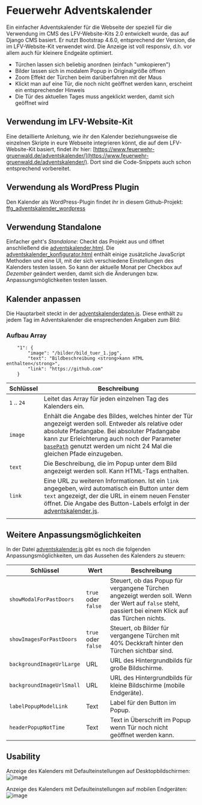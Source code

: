 # Feuerwehr Adventskalender
Ein einfacher Adventskalender für die Webseite der speziell für die Verwendung im CMS des LFV-Website-Kits 2.0 entwickelt wurde, das auf Django CMS basiert. Er nutzt Bootstrap 4.6.0, entsprechend der Version, die im LFV-Website-Kit verwendet wird. Die Anzeige ist voll responsiv, d.h. vor allem auch für kleinere Endgeäte optimiert.

* Türchen lassen sich beliebig anordnen (einfach "umkopieren")
* Bilder lassen sich in modalem Popup in Originalgröße öffnen
* Zoom Effekt der Türchen beim darüberfahren mit der Maus
* Klickt man auf eine Tür, die noch nicht geöffnet werden kann, erscheint ein entsprechender Hinweis
* Die Tür des aktuellen Tages muss angeklickt werden, damit sich geöffnet wird

## Verwendung im LFV-Website-Kit
Eine detaillierte Anleitung, wie ihr den Kalender beziehungsweise die einzelnen Skripte in eure Webseite integrieren könnt, die auf dem LFV-Website-Kit basiert, findet ihr hier: [https://www.feuerwehr-gruenwald.de/adventskalender/](https://www.feuerwehr-gruenwald.de/adventskalender/). Dort sind die Code-Snippets auch schon entsprechend vorbereitet.

## Verwendung als WordPress Plugin
Den Kalender als WordPress-Plugin findet ihr in diesem Github-Projekt: [ffg_adventskalender_wordpress](https://github.com/mario-fliegner/ffg_adventskalender_wordpress)

## Verwendung Standalone
Einfacher geht's *Standalone*: Checkt das Projekt aus und öffnet anschließend die [adventskalender.html](adventskalender.html). Die [adventskalender_konfigurator.html](adventskalender_konfigurator.html) enthält einige zusätzliche JavaScript Methoden und eine UI, mit der sich verschiedene Einstellungen des Kalenders testen lassen. So kann der aktuelle Monat per Checkbox auf *Dezember* geändert werden, damit sich die Änderungen bzw. Anpassungsmöglichkeiten testen lassen.

## Kalender anpassen
Die Hauptarbeit steckt in der [adventskalenderdaten.js](https://github.com/mario-fliegner/ffg_adventskalender/blob/dd7fb9f83bbc0e2430a739008c56705dc0cc3a34/js/adventskalenderdaten.js).
Diese enthält zu jedem Tag im Adventskalender die ensprechenden Angaben zum Bild:

### Aufbau Array
```
    "1": { 
        "image": "/bilder/bild_tuer_1.jpg", 
        "text": "Bildbeschreibung <strong>kann HTML enthalten</strong>", 
        "link": "https://github.com" 
    }
```

| Schlüssel  | Beschreibung  |
|---|---|
| `1` .. `24`  | Leitet das Array für jeden einzelnen Tag des Kalenders ein.  |
| `image`  | Enhält die Angabe des Bildes, welches hinter der Tür angezeigt werden soll. Entweder als relative oder absolute Pfadangabe. Bei absoluter Pfadangabe kann zur Erleichterung auch noch der Parameter [`basePath`](https://github.com/mario-fliegner/ffg_adventskalender/blob/dd7fb9f83bbc0e2430a739008c56705dc0cc3a34/js/adventskalender.js#L30) genutzt werden um nicht 24 Mal die gleichen Pfade einzugeben. |
| `text` | Die Beschreibung, die im Popup unter dem Bild angezeigt werden soll. Kann HTML-Tags enthalten.  |
| `link`  | Eine URL zu weiteren Informationen. Ist ein `link` angegeben, wird automatisch ein Button unter dem `text` angezeigt, der die URL in einem neuen Fenster öffnet. Die Angabe des Button-Labels erfolgt in der [adventskalender.js](https://github.com/mario-fliegner/ffg_adventskalender/blob/dd7fb9f83bbc0e2430a739008c56705dc0cc3a34/js/adventskalender.js#L14C11-L14C11). |
|   |   |   |

## Weitere Anpassungsmöglichkeiten
In der Datei [adventskalender.js](https://github.com/mario-fliegner/ffg_adventskalender/blob/dd7fb9f83bbc0e2430a739008c56705dc0cc3a34/js/adventskalender.js#L30) gibt es noch die folgenden Anpassungsmöglichkeiten, um das Aussehen des Kalenders zu steuern:

| Schlüssel  | Wert |Beschreibung  |
|---|---|---|
| `showModalForPastDoors` | `true` oder `false` | Steuert, ob das Popup für vergangene Türchen angezeigt werden soll. Wenn der Wert auf `false` steht, passiert bei einem Klick auf das Türchen nichts. |
| `showImagesForPastDoors`  | `true` oder `false` | Steuert, ob Bilder für vergangene Türchen mit 40% Deckkraft hinter den Türchen sichtbar sind. |
| `backgroundImageUrlLarge`  | URL | URL des Hintergrundbilds für große Bildschirme. |
| `backgroundImageUrlSmall` | URL | URL des Hintergrundbilds für kleine Bildschirme (mobile Endgeräte). |
| `labelPopupModelLink`  | Text | Label für den Button im Popup. |
| `headerPopupNotTime`  | Text | Text in Überschrift im Popup wenn Tür noch nicht geöffnet werden kann. |

## Usability
Anzeige des Kalenders mit Defaulteinstellungen auf Desktopbildschirmen: 
![image](https://github.com/mario-fliegner/ffg_adventskalender/assets/58735999/969c98a9-4d92-4e86-8ed2-53cc5a0192de)

Anzeige des Kalenders mit Defaulteinstellungen auf mobilen Endgeräten:
![image](https://github.com/mario-fliegner/ffg_adventskalender/assets/58735999/c6a07d07-eadf-4556-af22-bdb7526855f7)


